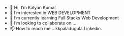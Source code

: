 - 👋 Hi, I’m Kalyan Kumar
- 👀 I’m interested in WEB DEVELOPMENT
- 🌱 I’m currently learning Full Stacks Web Development
- 💞️ I’m looking to collaborate on ...
- 📫 How to reach me ...kkpaladugula Linkedin.

<!---
kkpaladugula/kkpaladugula is a ✨ special ✨ repository because its `README.md` (this file) appears on your GitHub profile.
You can click the Preview link to take a look at your changes.
--->
